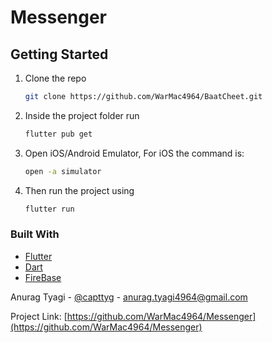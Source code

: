# Messenger

## Getting Started

1. Clone the repo
   ```sh
   git clone https://github.com/WarMac4964/BaatCheet.git
   ```
2. Inside the project folder run
   ```sh
   flutter pub get
   ```
3. Open iOS/Android Emulator, For iOS the command is:
   ```sh
   open -a simulator
   ```
4. Then run the project using
   ```sh
   flutter run
   ```

### Built With

- [Flutter](https://flutter.dev/)
- [Dart](https://dart.dev/)
- [FireBase](https://firebase.google.com/)

Anurag Tyagi - [@capttyg](https://www.instagram.com/capttyg/) - anurag.tyagi4964@gmail.com

Project Link: [https://github.com/WarMac4964/Messenger](https://github.com/WarMac4964/Messenger)
